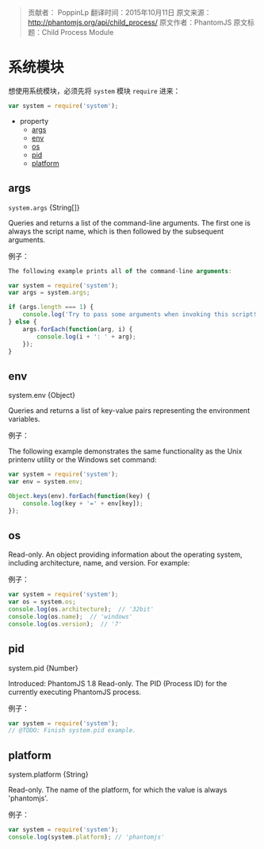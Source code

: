 > 贡献者： PoppinLp
> 翻译时间：2015年10月11日
> 原文来源：http://phantomjs.org/api/child_process/
> 原文作者：PhantomJS
> 原文标题：Child Process Module

# 系统模块

想使用系统模块，必须先将 `system` 模块 `require` 进来：

```js
var system = require('system');
```

- property
    - [args](#args)
    - [env](#env)
    - [os](#os)
    - [pid](#pid)
    - [platform](#platform)

## args

`system.args` {String[]}

Queries and returns a list of the command-line arguments. The first one is always the script name, which is then followed by the subsequent arguments.

例子：

```js
The following example prints all of the command-line arguments:

var system = require('system');
var args = system.args;

if (args.length === 1) {
    console.log('Try to pass some arguments when invoking this script!');
} else {
    args.forEach(function(arg, i) {
        console.log(i + ': ' + arg);
    });
}
```

## env

system.env {Object}

Queries and returns a list of key-value pairs representing the environment variables.

例子：

The following example demonstrates the same functionality as the Unix printenv utility or the Windows set command:

```js
var system = require('system');
var env = system.env;

Object.keys(env).forEach(function(key) {
    console.log(key + '=' + env[key]);
});
```

## os

Read-only. An object providing information about the operating system, including architecture, name, and version. For example:

例子：

```js
var system = require('system');
var os = system.os;
console.log(os.architecture);  // '32bit'
console.log(os.name);  // 'windows'
console.log(os.version);  // '7'
```

## pid

system.pid {Number}

Introduced: PhantomJS 1.8 Read-only. The PID (Process ID) for the currently executing PhantomJS process.

例子：

```js
var system = require('system');
// @TODO: Finish system.pid example.
```

## platform

system.platform {String}

Read-only. The name of the platform, for which the value is always 'phantomjs'.

例子：

```js
var system = require('system');
console.log(system.platform); // 'phantomjs'
```

